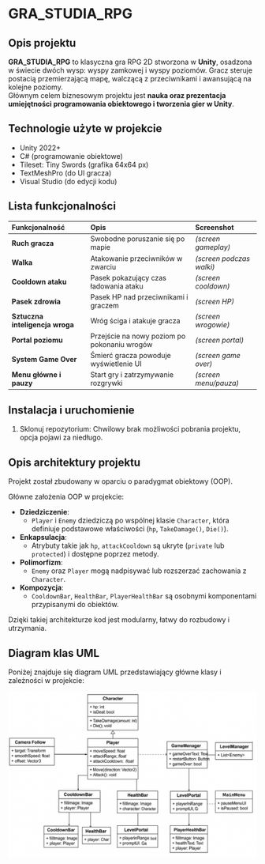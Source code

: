 # GRA_STUDIA_RPG

## Opis projektu
**GRA_STUDIA_RPG** to klasyczna gra RPG 2D stworzona w **Unity**, osadzona w świecie dwóch wysp: wyspy zamkowej i wyspy poziomów. Gracz steruje postacią przemierzającą mapę, walczącą z przeciwnikami i awansującą na kolejne poziomy.  
Głównym celem biznesowym projektu jest **nauka oraz prezentacja umiejętności programowania obiektowego i tworzenia gier w Unity**.

## Technologie użyte w projekcie
- Unity 2022+
- C# (programowanie obiektowe)
- Tileset: Tiny Swords (grafika 64x64 px)
- TextMeshPro (do UI gracza)
- Visual Studio (do edycji kodu)

## Lista funkcjonalności

| Funkcjonalność             | Opis                                      | Screenshot                |
|:----------------------------|:-----------------------------------------|:---------------------------|
| **Ruch gracza**             | Swobodne poruszanie się po mapie          | *(screen gameplay)*        |
| **Walka**                   | Atakowanie przeciwników w zwarciu         | *(screen podczas walki)*   |
| **Cooldown ataku**          | Pasek pokazujący czas ładowania ataku     | *(screen cooldown)*        |
| **Pasek zdrowia**           | Pasek HP nad przeciwnikami i graczem      | *(screen HP)*              |
| **Sztuczna inteligencja wroga** | Wróg ściga i atakuje gracza           | *(screen wrogowie)*        |
| **Portal poziomu**          | Przejście na nowy poziom po pokonaniu wrogów | *(screen portal)*       |
| **System Game Over**        | Śmierć gracza powoduje wyświetlenie UI    | *(screen game over)*       |
| **Menu główne i pauzy**     | Start gry i zatrzymywanie rozgrywki       | *(screen menu/pauza)*      |

## Instalacja i uruchomienie

1. Sklonuj repozytorium:
   Chwilowy brak możliwości pobrania projektu, opcja pojawi za niedługo.

## Opis architektury projektu

Projekt został zbudowany w oparciu o paradygmat obiektowy (OOP).

Główne założenia OOP w projekcie:
- **Dziedziczenie**: 
  - `Player` i `Enemy` dziedziczą po wspólnej klasie `Character`, która definiuje podstawowe właściwości (`hp`, `TakeDamage()`, `Die()`).
- **Enkapsulacja**: 
  - Atrybuty takie jak `hp`, `attackCooldown` są ukryte (`private` lub `protected`) i dostępne poprzez metody.
- **Polimorfizm**: 
  - `Enemy` oraz `Player` mogą nadpisywać lub rozszerzać zachowania z `Character`.
- **Kompozycja**: 
  - `CooldownBar`, `HealthBar`, `PlayerHealthBar` są osobnymi komponentami przypisanymi do obiektów.

Dzięki takiej architekturze kod jest modularny, łatwy do rozbudowy i utrzymania.

## Diagram klas UML

Poniżej znajduje się diagram UML przedstawiający główne klasy i zależności w projekcie:

![UML Diagram](Diagram_UML_RPG.png)

